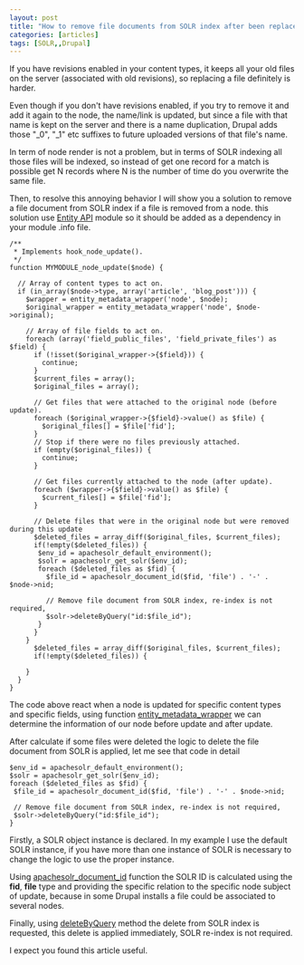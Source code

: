 ```yaml
---
layout: post
title: "How to remove file documents from SOLR index after been replaced in nodes in Drupal 7"
categories: [articles]
tags: [SOLR,,Drupal]
---
```

If you have revisions enabled in your content types, it keeps all your old files on the server (associated with old revisions), 
so replacing a file definitely is harder. 

Even though if you don't have revisions enabled, if you try to remove it and add it again to the node, the name/link is 
updated, but since a file with that name is kept on the server and there is a name duplication, Drupal adds those "_0", 
"_1" etc suffixes to future uploaded versions of that file's name.

In term of node render is not a problem, but in terms of SOLR indexing all those files will be indexed, so instead of get 
one record for a match is possible get N records where N is the number of time do you overwrite the same file.

Then, to resolve this annoying behavior I will show you a solution to remove a file document from SOLR index if a file is 
removed from a node. this solution use [Entity API](https://www.drupal.org/project/entity) module so it should be added 
as a dependency in your module .info file.

```
/**
 * Implements hook_node_update().
 */
function MYMODULE_node_update($node) {

  // Array of content types to act on.
  if (in_array($node->type, array('article', 'blog_post'))) {
    $wrapper = entity_metadata_wrapper('node', $node);
    $original_wrapper = entity_metadata_wrapper('node', $node->original);

    // Array of file fields to act on.
    foreach (array('field_public_files', 'field_private_files') as $field) {
      if (!isset($original_wrapper->{$field})) {
        continue;
      }
      $current_files = array();
      $original_files = array();

      // Get files that were attached to the original node (before update).
      foreach ($original_wrapper->{$field}->value() as $file) {
        $original_files[] = $file['fid'];
      }
      // Stop if there were no files previously attached.
      if (empty($original_files)) {
        continue;
      }

      // Get files currently attached to the node (after update).
      foreach ($wrapper->{$field}->value() as $file) {
        $current_files[] = $file['fid'];
      }

      // Delete files that were in the original node but were removed during this update
      $deleted_files = array_diff($original_files, $current_files);
      if(!empty($deleted_files)) {
       $env_id = apachesolr_default_environment();
       $solr = apachesolr_get_solr($env_id);
       foreach ($deleted_files as $fid) {
         $file_id = apachesolr_document_id($fid, 'file') . '-' . $node->nid;

         // Remove file document from SOLR index, re-index is not required,
         $solr->deleteByQuery("id:$file_id");
       }
      }
    }
      $deleted_files = array_diff($original_files, $current_files);
      if(!empty($deleted_files)) {

    }
  }
}
```

The code above react when a node is updated for specific content types and specific fields, using function [entity_metadata_wrapper](http://www.drupalcontrib.org/api/drupal/contributions!entity!entity.module/function/entity_metadata_wrapper/7) 
we can determine the information of our node before update and after update.

After calculate if some files were deleted the logic to delete the file document from SOLR is applied, let me see that code 
in detail

```
$env_id = apachesolr_default_environment();
$solr = apachesolr_get_solr($env_id);
foreach ($deleted_files as $fid) {
 $file_id = apachesolr_document_id($fid, 'file') . '-' . $node->nid;

 // Remove file document from SOLR index, re-index is not required,
 $solr->deleteByQuery("id:$file_id");
}
```

Firstly, a SOLR object instance is declared. In my example I use the default SOLR instance, if you have more than one instance 
of SOLR is necessary to change the logic to use the proper instance.

Using [apachesolr_document_id](http://www.drupalcontrib.org/api/drupal/contributions!apachesolr!apachesolr.module/function/apachesolr_document_id/6) function 
the SOLR ID is calculated using the **fid**, **file** type and providing the specific relation to the specific node subject of 
update, because in some Drupal installs a file could be associated to several nodes.

Finally, using [deleteByQuery](http://www.drupalcontrib.org/api/drupal/contributions!search_api_solr!includes!solr_connection.interface.inc/function/SearchApiSolrConnectionInterface%3A%3AdeleteByQuery/7) method the delete from SOLR index is requested, 
this delete is applied immediately, SOLR re-index is not required.

I expect you found this article useful.